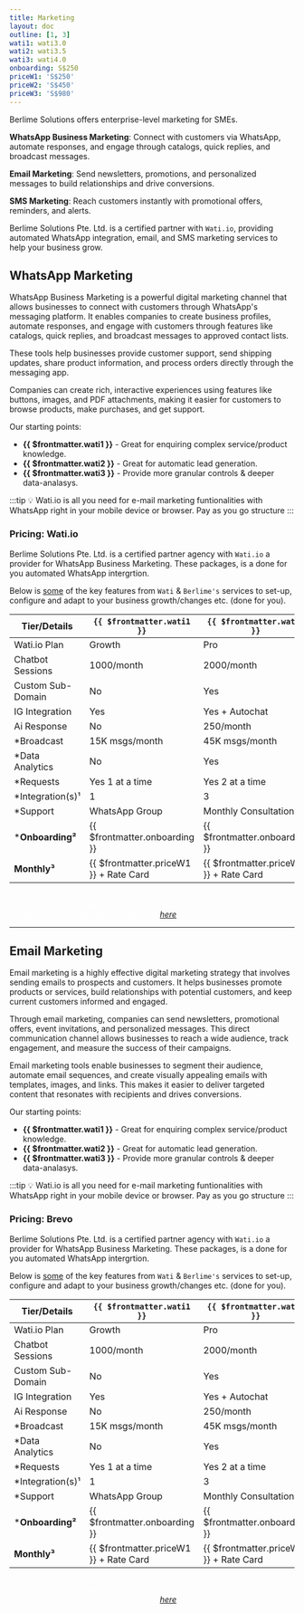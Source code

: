 ```yaml
---
title: Marketing
layout: doc
outline: [1, 3]
wati1: wati3.0
wati2: wati3.5
wati3: wati4.0
onboarding: S$250
priceW1: 'S$250'
priceW2: 'S$450'
priceW3: 'S$980'
---
```


Berlime Solutions offers enterprise-level marketing for SMEs.

**WhatsApp Business Marketing**: Connect with customers via WhatsApp, automate responses, and engage through catalogs, quick replies, and broadcast messages.

**Email Marketing**: Send newsletters, promotions, and personalized messages to build relationships and drive conversions.

**SMS Marketing**: Reach customers instantly with promotional offers, reminders, and alerts.

Berlime Solutions Pte. Ltd. is a certified partner with `Wati.io`, providing automated WhatsApp integration, email, and SMS marketing services to help your business grow.



## WhatsApp Marketing

WhatsApp Business Marketing is a powerful digital marketing channel that allows businesses to connect with customers through WhatsApp's messaging platform. It enables companies to create business profiles, automate responses, and engage with customers through features like catalogs, quick replies, and broadcast messages to approved contact lists.

These tools help businesses provide customer support, send shipping updates, share product information, and process orders directly through the messaging app.

Companies can create rich, interactive experiences using features like buttons, images, and PDF attachments, making it easier for customers to browse products, make purchases, and get support.

Our starting points:

- **{{ $frontmatter.wati1 }}** - Great for enquiring complex service/product knowledge.
- **{{ $frontmatter.wati2 }}** - Great for automatic lead generation.
- **{{ $frontmatter.wati3 }}** - Provide more granular controls & deeper data-analasys.

:::tip 💡 
Wati.io is all you need for e-mail marketing funtionalities with WhatsApp right in your mobile device or browser. Pay as you go structure
:::

<!-- package details -->
### Pricing: Wati.io

Berlime Solutions Pte. Ltd. is a certified partner agency with `Wati.io` a provider for WhatsApp Business Marketing.
These packages, is a done for you automated WhatsApp intergrtion.

Below is <u>some</u> of the key features from `Wati` & `Berlime's` services to set-up, configure and adapt to your business growth/changes etc. (done for you).


| Tier/Details          | `{{ $frontmatter.wati1 }}` | `{{ $frontmatter.wati2 }}` | `{{ $frontmatter.wati3 }}` |
|-----------------------|----------------------------|----------------------------|----------------------------|
| Wati.io Plan      | Growth                 | Pro                 | Business                   |
| Chatbot Sessions      | 1000/month                 | 2000/month                 | 400 SKUs                   |
| Custom Sub-Domain     | No                         | Yes                        | Yes                        |
| IG Integration        | Yes                        | Yes + Autochat             | Yes + Autochat             |
| Ai Response           | No                         | 250/month                  | 1000/month                 |
| *Broadcast             | 15K msgs/month             | 45K msgs/month             | 150K msgs/month            |
| *Data Analytics  | No                         | Yes   | Yes      |
| *Requests  | Yes 1 at a time                         | Yes 2 at a time          | Yes 3 at a time      |
| *Integration(s)¹       | 1                          | 3                          | 5                          |
 *Support       | WhatsApp Group                          | Monthly Consultation                          | Success Manager                          |
| ***Onboarding²**        | {{ $frontmatter.onboarding }} | {{ $frontmatter.onboarding }} | {{ $frontmatter.onboarding }} |
| **Monthly³**          | {{ $frontmatter.priceW1 }} + Rate Card          | {{ $frontmatter.priceW2 }} + Rate Card          | {{ $frontmatter.priceW3 }} + Rate Card          |


<ul style="color: rgba(255, 255, 255, 0.6); font-size: 14px; line-height: 1rem; list-style-type: none; padding-left: 6px">
  <li><i>*Some of the key services rendered by Berlime Solutions and not Wati.</i></li>
  <li><i>¹Create/Configure Meta accounts.</i></li>
  <li><i>³View Wati's conversational Rate Card <a href="https://support.wati.io/articles/sVz5c2f20P" target="_blank">here</a>.</i></li>
</ul>

---

## Email Marketing

Email marketing is a highly effective digital marketing strategy that involves sending emails to prospects and customers. It helps businesses promote products or services, build relationships with potential customers, and keep current customers informed and engaged.

Through email marketing, companies can send newsletters, promotional offers, event invitations, and personalized messages. This direct communication channel allows businesses to reach a wide audience, track engagement, and measure the success of their campaigns.

Email marketing tools enable businesses to segment their audience, automate email sequences, and create visually appealing emails with templates, images, and links. This makes it easier to deliver targeted content that resonates with recipients and drives conversions.

Our starting points:

- **{{ $frontmatter.wati1 }}** - Great for enquiring complex service/product knowledge.
- **{{ $frontmatter.wati2 }}** - Great for automatic lead generation.
- **{{ $frontmatter.wati3 }}** - Provide more granular controls & deeper data-analasys.

:::tip 💡 
Wati.io is all you need for e-mail marketing funtionalities with WhatsApp right in your mobile device or browser. Pay as you go structure
:::

<!-- package details -->
### Pricing: Brevo

Berlime Solutions Pte. Ltd. is a certified partner agency with `Wati.io` a provider for WhatsApp Business Marketing.
These packages, is a done for you automated WhatsApp intergrtion.

Below is <u>some</u> of the key features from `Wati` & `Berlime's` services to set-up, configure and adapt to your business growth/changes etc. (done for you).


| Tier/Details          | `{{ $frontmatter.wati1 }}` | `{{ $frontmatter.wati2 }}` | `{{ $frontmatter.wati3 }}` |
|-----------------------|----------------------------|----------------------------|----------------------------|
| Wati.io Plan      | Growth                 | Pro                 | Business                   |
| Chatbot Sessions      | 1000/month                 | 2000/month                 | 400 SKUs                   |
| Custom Sub-Domain     | No                         | Yes                        | Yes                        |
| IG Integration        | Yes                        | Yes + Autochat             | Yes + Autochat             |
| Ai Response           | No                         | 250/month                  | 1000/month                 |
| *Broadcast             | 15K msgs/month             | 45K msgs/month             | 150K msgs/month            |
| *Data Analytics  | No                         | Yes   | Yes      |
| *Requests  | Yes 1 at a time                         | Yes 2 at a time          | Yes 3 at a time      |
| *Integration(s)¹       | 1                          | 3                          | 5                          |
 *Support       | WhatsApp Group                          | Monthly Consultation                          | Success Manager                          |
| ***Onboarding²**        | {{ $frontmatter.onboarding }} | {{ $frontmatter.onboarding }} | {{ $frontmatter.onboarding }} |
| **Monthly³**          | {{ $frontmatter.priceW1 }} + Rate Card          | {{ $frontmatter.priceW2 }} + Rate Card          | {{ $frontmatter.priceW3 }} + Rate Card          |


<ul style="color: rgba(255, 255, 255, 0.6); font-size: 14px; line-height: 1rem; list-style-type: none; padding-left: 6px">
  <li><i>*Some of the key services rendered by Berlime Solutions and not Wati.</i></li>
  <li><i>¹Create/Configure Meta accounts.</i></li>
  <li><i>³View Wati's conversational Rate Card <a href="https://support.wati.io/articles/sVz5c2f20P" target="_blank">here</a>.</i></li>
</ul>

